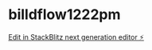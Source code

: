 # billdflow1222pm

[Edit in StackBlitz next generation editor ⚡️](https://stackblitz.com/~/github.com/burnsd311/billdflow1222pm)